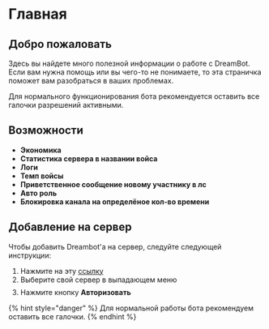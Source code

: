 # Главная

## Добро пожаловать

Здесь вы найдете много полезной информации о работе с DreamBot. Если вам нужна помощь или вы чего-то не понимаете, то эта страничка поможет вам разобраться в ваших проблемах.

Для нормального функционирования бота рекомендуется оставить все галочки разрешений активными.

## Возможности

* **Экономика**
* **Статистика сервера в названии войса**
* **Логи**
* **Темп войсы**
* **Приветственное сообщение новому участнику в лс**
* **Авто роль**
* **Блокировка канала на определёное кол-во времени**

## Добавление на сервер

Чтобы добавить Dreambot'а на сервер, следуйте следующей инструкции:

1. Нажмите на эту [ссылку](https://discordapp.com/oauth2/authorize?client_id=572285950034444298&permissions=268786777&redirect_uri=https://discord.gg/tp8Mytu&response_type=code&scope=guilds.join%20bot)
2. Выберите свой сервер в выпадающем меню $$ $$ 
3. Нажмите кнопку **Авторизовать**

{% hint style="danger" %}
Для нормальной работы бота рекомендуем оставить все галочки.
{% endhint %}



